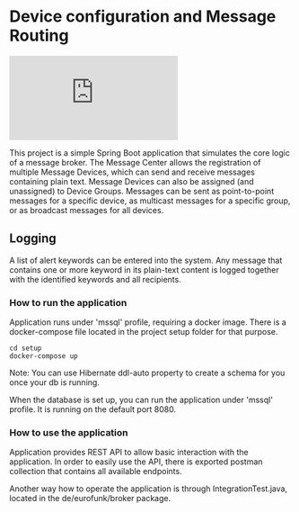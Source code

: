 # Device configuration and Message Routing

![Concept diagram](https://https://github.com/grolljak/broker/blob/master/src/main/resources/concept_broker.pdf?raw=true)

This project is a simple Spring Boot application that simulates the core logic of a message
broker. The Message Center allows the registration of multiple Message Devices, which can
send and receive messages containing plain text. Message Devices can also be assigned (and
unassigned) to Device Groups. Messages can be sent as point-to-point messages for a specific
device, as multicast messages for a specific group, or as broadcast messages for all devices.

## Logging
A list of alert keywords can be entered into the system. Any message that contains one or more
keyword in its plain-text content is logged together with the identified keywords and all recipients.

### How to run the application

Application runs under 'mssql' profile, requiring a docker image. There is a docker-compose file located in the 
project setup folder for that purpose.
                
```
cd setup
docker-compose up
```
Note: You can use Hibernate ddl-auto property to create a schema for you once your db is running.

When the database is set up, you can run the application under 'mssql' profile. It is running on the default port 8080.

### How to use the application
Application provides REST API to allow basic interaction with the application. In order to easily use the API, 
there is exported postman collection that contains all available endpoints.

Another way how to operate the application is through IntegrationTest.java, located in the de/eurofunk/broker package.